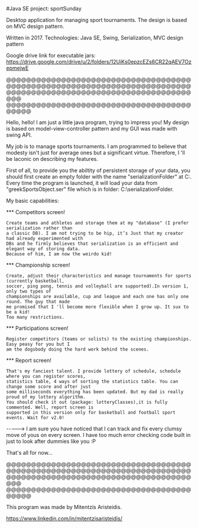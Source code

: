 #Java SE project: sportSunday

Desktop application for managing sport tournaments. The design is based on MVC design pattern.

Written in 2017.
Technologies: Java SE, Swing, Serialization, MVC design pattern

Google drive link for executable jars: https://drive.google.com/drive/u/2/folders/12UiKs0epzcEZs6CR22qAEV7OzepmejwE

@@@@@@@@@@@@@@@@@@@@@@@@@@@@@@@@@@@@@@@@@@@@@@@@@@@@@@@@@@@@@@@@@@@@@@@@@@@@@@@@@@@@@@@@@@@@@@@@@@@@@@@@@@@@@@@@@@
@@@@@@@@@@@@@@@@@@@@@@@@@@@@@@@@@@@@@@@@@@

Hello, hello! I am just a little java program, trying to impress you! My design is based on 
model-view-controller pattern and my GUI was made with swing API.

My job is to manage sports tournaments. I am programmed to believe that modesty isn't just for
average ones but a significant virtue. Therefore, I 'll be laconic on describing my features.

First of all, to provide you the abiltity of persistent storage of your data, you should first 
create an empty folder with the name "serializationFolder" at C:. Every time the program is 
launched, it will load your data from "greekSportsObject.ser" file which is in folder: 
C:\serializationFolder.

My basic capabilities:

*** Competitors screen!

    Create teams and athletes and storage them at my "database" (I prefer serialization rather than 
    a classic DB). I am not trying to be hip, it’s Just that my creator had already experimented with
    DBs and he firmly believes that serialization is an efficient and elegant way of storing data. 
    Because of him, I am now the weirdo kid!

*** Championship screen!

    Create, adjust their characteristics and manage tournaments for sports (currently basketball, 
    soccer, ping pong, tennis and volleyball are supported).In version 1, only two types of 
    championships are available, cup and league and each one has only one round. The guy that made 
    me promised that I 'll become more flexible when I grow up. It sux to be a kid! 
    Too many restrictions. 

*** Participations screen!

    Register competitors (teams or solists) to the existing championships. Easy peasy for you but I 
    am the dogsbody doing the hard work behind the scenes.

*** Report screen!

    That's my fanciest talent. I provide lottery of schedule, schedule where you can register scores, 
    statistics table, 4 ways of sorting the statistics table. You can change some score and after just 
    some milliseconds everything has been updated. But my dad is really proud of my lottery algorithm. 
    You should check it out (package: lotteryClasses),it is fully commented. Well, report screen is 
    supported in this version only for basketball and football sport events. Wait for v2.0!

-----> I am sure you have noticed that I can track and fix every clumsy move of yous on every screen. 
       I have too much error checking code built in just to look after dummies like you :P
       
That's all for now...

@@@@@@@@@@@@@@@@@@@@@@@@@@@@@@@@@@@@@@@@@@@@@@@@@@@@@@@@@@@@@@@@@@@@@@@@@@@@@@@@@@@@@@@@@@@@@@@@@@@@@@@@@@@@@@@@@@
@@@@@@@@@@@@@@@@@@@@@@@@@@@@@@@@@@@@@@@@@@

This program was made by Mitentzis Aristeidis. 

https://www.linkedin.com/in/mitentzisaristeidis/

